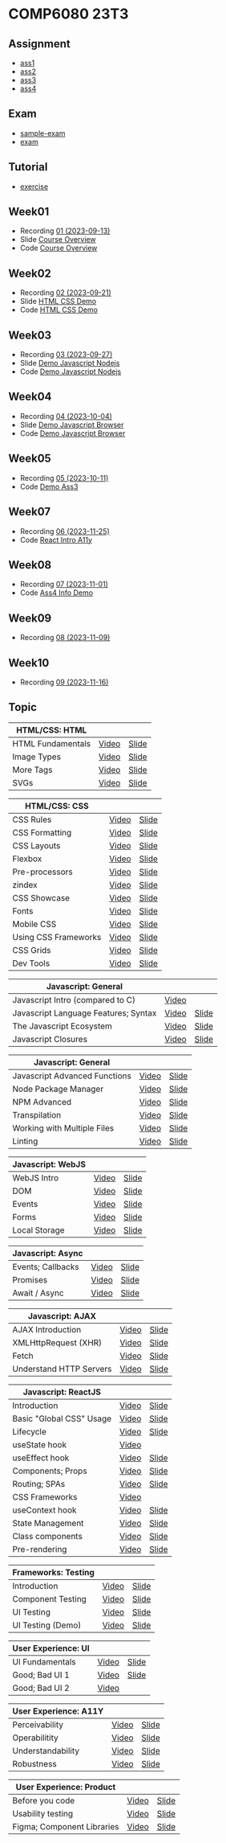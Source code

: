 # COMP6080 23T3

## Assignment
- [ass1](./ass1/)
- [ass2](./ass2/)
- [ass3](https://github.com/EnmmmmOvO/Slackr)
- [ass4](https://github.com/EnmmmmOvO/Airbnb)

## Exam
- [sample-exam](./exam-sample/)
- [exam](./exam/)

## Tutorial
- [exercise](./exercises/)

## Week01
- Recording [01 (2023-09-13)](https://www.youtube.com/watch?v=md5dFhBw3s0&list=PLt4WIqcTn9kL18bLv6_bLqMv1dwvRCOiy&index=65)  
- Slide [Course Overview](./slide/1.1-course-overview.pdf)  
- Code [Course Overview](./lecture-code/course-overview/myfile.html)

## Week02
- Recording [02 (2023-09-21)](https://www.youtube.com/watch?v=WI3zlPf5btQ&list=PLt4WIqcTn9kL18bLv6_bLqMv1dwvRCOiy&index=66)  
- Slide [HTML CSS Demo](./slide/2.1-html-css-demo.pdf)  
- Code [HTML CSS Demo](./lecture-code/html-css-demo/)  

## Week03
- Recording [03 (2023-09-27)](https://www.youtube.com/watch?v=cNCUR3YeqRI&list=PLt4WIqcTn9kL18bLv6_bLqMv1dwvRCOiy&index=67)  
- Slide [Demo Javascript Nodejs](./slide/3.1-demo-javascript-nodejs.pdf)  
- Code [Demo Javascript Nodejs](./lecture-code/demo-javascript-nodejs/)  

## Week04
- Recording [04 (2023-10-04)](https://www.youtube.com/watch?v=zUiqFxocO_A&list=PLt4WIqcTn9kL18bLv6_bLqMv1dwvRCOiy&index=68)  
- Slide [Demo Javascript Browser](./slide/4.1-demo-javascript-browser.pdf)  
- Code [Demo Javascript Browser](./lecture-code/demo-javascript-browser/)

## Week05
- Recording [05 (2023-10-11)](https://www.youtube.com/watch?v=Yhil4fNN1EE&list=PLt4WIqcTn9kL18bLv6_bLqMv1dwvRCOiy&index=69)  
- Code [Demo Ass3](./lecture-code/demo-ass3/)

## Week07
- Recording [06 (2023-11-25)](https://www.youtube.com/watch?v=SO-MvkGeVDg&list=PLt4WIqcTn9kL18bLv6_bLqMv1dwvRCOiy&index=70)  
- Code [React Intro A11y](./lecture-code/demo-react-intro-a11y/)

## Week08
- Recording [07 (2023-11-01)](https://www.youtube.com/watch?v=pulLlyHEWnU&list=PLt4WIqcTn9kL18bLv6_bLqMv1dwvRCOiy&index=71)  
- Code [Ass4 Info Demo](./lecture-code/ass4-info-demo/)

## Week09
- Recording [08 (2023-11-09)](https://www.youtube.com/watch?v=h8R9ws-7MkU&list=PLt4WIqcTn9kL18bLv6_bLqMv1dwvRCOiy&index=72)  

## Week10
- Recording [09 (2023-11-16)](https://www.youtube.com/watch?v=dfnAxppaGyo&list=PLt4WIqcTn9kL18bLv6_bLqMv1dwvRCOiy&index=73)  

## Topic
|HTML/CSS: HTML| | |
| ---- | ---- | ---- |
|HTML Fundamentals |[Video](https://www.youtube.com/watch?v=hVtm2M08IX4&list=PLt4WIqcTn9kL18bLv6_bLqMv1dwvRCOiy&index=1)|[Slide](./slide/html-fundamentals.pdf)|
|Image Types |[Video](https://www.youtube.com/watch?v=bAPjwHmhSlA&list=PLt4WIqcTn9kL18bLv6_bLqMv1dwvRCOiy&index=2)|[Slide](./slide/html-images-all.pdf)|
|More Tags |[Video](https://www.youtube.com/watch?v=RmG5rKtGWz0&list=PLt4WIqcTn9kL18bLv6_bLqMv1dwvRCOiy&index=3)|[Slide](./slide/html-more-tags.pdf)|
|SVGs |[Video](https://www.youtube.com/watch?v=B9DOIqsZBRc&list=PLt4WIqcTn9kL18bLv6_bLqMv1dwvRCOiy&index=4)|[Slide](./slide/html-images-svg.pdf)|

|HTML/CSS: CSS| | |
| ---- | ---- | ---- |
|CSS Rules |[Video](https://www.youtube.com/watch?v=gMwaR_QTVMk&list=PLt4WIqcTn9kL18bLv6_bLqMv1dwvRCOiy&index=5)|[Slide](./slide/css-rules.pdf)|
|CSS Formatting |[Video](https://www.youtube.com/watch?v=vtQmOxGIDOY&list=PLt4WIqcTn9kL18bLv6_bLqMv1dwvRCOiy&index=6)|[Slide](./slide/css-formatting.pdf)|
|CSS Layouts |[Video](https://www.youtube.com/watch?v=ADdfUTAPHBU&list=PLt4WIqcTn9kL18bLv6_bLqMv1dwvRCOiy&index=7)|[Slide](./slide/css-layouts.pdf)|
|Flexbox |[Video](https://www.youtube.com/watch?v=VB27I2CZjhs&list=PLt4WIqcTn9kL18bLv6_bLqMv1dwvRCOiy&index=8)|[Slide](./slide/css-flexbox.pdf)|
|Pre-processors |[Video](https://www.youtube.com/watch?v=C2em7seBqQw&list=PLt4WIqcTn9kL18bLv6_bLqMv1dwvRCOiy&index=9)|[Slide](./slide/css-preprocessors.pdf)|
|zindex |[Video](https://www.youtube.com/watch?v=IbrX_XkZwzg&list=PLt4WIqcTn9kL18bLv6_bLqMv1dwvRCOiy&index=10)|[Slide](./slide/css-zindex.pdf)|
|CSS Showcase |[Video](https://www.youtube.com/watch?v=1BdpoF_nicc&list=PLt4WIqcTn9kL18bLv6_bLqMv1dwvRCOiy&index=11)|[Slide](https://www.canva.com/design/DAELVMsc5cM/TVr6W-yfOfHyMFHetsYilg/view?utm_content=DAELVMsc5cM&utm_campaign=designshare&utm_medium=link&utm_source=viewer)|
|Fonts |[Video](https://www.youtube.com/watch?v=Ibzw3FwphtQ&list=PLt4WIqcTn9kL18bLv6_bLqMv1dwvRCOiy&index=12)|[Slide](./slide/css-fonts.pdf)|
|Mobile CSS |[Video](https://www.youtube.com/watch?v=_y685mv45NE&list=PLt4WIqcTn9kL18bLv6_bLqMv1dwvRCOiy&index=13)|[Slide](./slide/css-mobile.pdf)|
|Using CSS Frameworks |[Video](https://www.youtube.com/watch?v=30cftqvJ7p4&list=PLt4WIqcTn9kL18bLv6_bLqMv1dwvRCOiy&index=14)|[Slide](./slide/css-frameworks.pdf)|
|CSS Grids |[Video](https://www.youtube.com/watch?v=Rk813WPtFvM&list=PLt4WIqcTn9kL18bLv6_bLqMv1dwvRCOiy&index=15)|[Slide](https://css-tricks.com/snippets/css/complete-guide-grid/)|
|Dev Tools |[Video](https://www.youtube.com/watch?v=33XUwwuPDbw&list=PLt4WIqcTn9kL18bLv6_bLqMv1dwvRCOiy&index=16)|[Slide](./slide/dev-tools.pdf)|

|Javascript: General| | |
| ---- | ---- | ---- |
|Javascript Intro (compared to C) |[Video](https://www.youtube.com/watch?v=GYGFZVxeVpw&list=PLt4WIqcTn9kL18bLv6_bLqMv1dwvRCOiy&index=17)| |
|Javascript Language Features; Syntax |[Video](https://www.youtube.com/watch?v=EYF_S6nY3Jo&list=PLt4WIqcTn9kL18bLv6_bLqMv1dwvRCOiy&index=18)|[Slide](./slide/javascript-syntax-intro.pdf)|
|The Javascript Ecosystem |[Video](https://www.youtube.com/watch?v=6ozQFDxefXM&list=PLt4WIqcTn9kL18bLv6_bLqMv1dwvRCOiy&index=19)|[Slide](./slide/javascript-ecosystem.pdf)|
|Javascript Closures |[Video](https://www.youtube.com/watch?v=DZuIscirlpU&list=PLt4WIqcTn9kL18bLv6_bLqMv1dwvRCOiy&index=20)|[Slide](./slide/javascript-closures.pdf)|

|Javascript: General| | |
| ---- | ---- | ---- | 
|Javascript Advanced Functions |[Video](https://www.youtube.com/watch?v=KwJTe0txB7E&list=PLt4WIqcTn9kL18bLv6_bLqMv1dwvRCOiy&index=21)|[Slide](./slide/4.1-advanced-functions.pdf)|
|Node Package Manager |[Video](https://www.youtube.com/watch?v=qgA2L1-nwkQ&list=PLt4WIqcTn9kL18bLv6_bLqMv1dwvRCOiy&index=22)|[Slide](./slide/2.1-packages.pdf)|
|NPM Advanced |[Video](https://www.youtube.com/watch?v=He2gxQIcsL0&list=PLt4WIqcTn9kL18bLv6_bLqMv1dwvRCOiy&index=23)|[Slide](./slide/javascript-npm-advanced.pdf)|
|Transpilation |[Video](https://www.youtube.com/watch?v=CpnNTR_jjkk&list=PLt4WIqcTn9kL18bLv6_bLqMv1dwvRCOiy&index=24)|[Slide](./slide/javascript-transpilation.pdf)|
|Working with Multiple Files |[Video](https://www.youtube.com/watch?v=77r7fDPjhSY&list=PLt4WIqcTn9kL18bLv6_bLqMv1dwvRCOiy&index=25)|[Slide](./slide/2.2-multi-file.pdf)|
|Linting |[Video](https://www.youtube.com/watch?v=NyEna3Ty6Yg&list=PLt4WIqcTn9kL18bLv6_bLqMv1dwvRCOiy&index=26)|[Slide](./slide/javascript-linting.pdf)|

|Javascript: WebJS| | |
| ---- | ---- | ---- |
|WebJS Intro |[Video](https://www.youtube.com/watch?v=Shezb0XTBK8&list=PLt4WIqcTn9kL18bLv6_bLqMv1dwvRCOiy&index=27)|[Slide](./slide/javascript-browser-intro.pdf)|
|DOM |[Video](https://www.youtube.com/watch?v=6gn3H4miRmQ&list=PLt4WIqcTn9kL18bLv6_bLqMv1dwvRCOiy&index=28)|[Slide](./slide/javascript-browser-dom.pdf)|
|Events |[Video](https://www.youtube.com/watch?v=SdEfIJrruL0&list=PLt4WIqcTn9kL18bLv6_bLqMv1dwvRCOiy&index=29)|[Slide](./slide/javascript-browser-events.pdf)|
|Forms |[Video](https://www.youtube.com/watch?v=mO8AyWYnEPA&list=PLt4WIqcTn9kL18bLv6_bLqMv1dwvRCOiy&index=30)|[Slide](/slide/javascript-browser-forms.pdf)|
|Local Storage |[Video](https://www.youtube.com/watch?v=51O79YLjYfM&list=PLt4WIqcTn9kL18bLv6_bLqMv1dwvRCOiy&index=31)|[Slide](./slide/javascript-browser-localstorage.pdf)|

|Javascript: Async| | |
| ---- | ---- | ---- |
|Events; Callbacks |[Video](https://www.youtube.com/watch?v=c9vpQY1T19o&list=PLt4WIqcTn9kL18bLv6_bLqMv1dwvRCOiy&index=32&t=1562s)|[Slide](./slide/javascript-async-callbacks.pdf)|
|Promises |[Video](https://www.youtube.com/watch?v=Bc91T9pvgZg&list=PLt4WIqcTn9kL18bLv6_bLqMv1dwvRCOiy&index=33)|[Slide](./slide/javascript-async-promises.pdf)|
|Await / Async |[Video](https://www.youtube.com/watch?v=5MJ99Pavow8&list=PLt4WIqcTn9kL18bLv6_bLqMv1dwvRCOiy&index=34)|[Slide](./slide/javascript-async-await.pdf)|

|Javascript: AJAX| | |
| ---- | ---- | ---- |
|AJAX Introduction |[Video](https://www.youtube.com/watch?v=TkmMIAHnOic&list=PLt4WIqcTn9kL18bLv6_bLqMv1dwvRCOiy&index=35)|[Slide](./slide/ajax-intro.pdf)|
|XMLHttpRequest (XHR) |[Video](https://www.youtube.com/watch?v=nMsH1A3R-vY&list=PLt4WIqcTn9kL18bLv6_bLqMv1dwvRCOiy&index=36)|[Slide](./slide/ajax-xhr.pdf)|
|Fetch |[Video](https://www.youtube.com/watch?v=jQ3zv8hp9qU&list=PLt4WIqcTn9kL18bLv6_bLqMv1dwvRCOiy&index=37)|[Slide](/slide/ajax-fetch.pdf)|
|Understand HTTP Servers |[Video](https://www.youtube.com/watch?v=Nrz4kgXroD0&list=PLt4WIqcTn9kL18bLv6_bLqMv1dwvRCOiy&index=38)|[Slide](./slide/4.2-http-server.pdf)|

|Javascript: ReactJS| | |
| ---- | ---- | ---- |
|Introduction |[Video](https://www.youtube.com/watch?v=pLex6E4FJ84&list=PLt4WIqcTn9kL18bLv6_bLqMv1dwvRCOiy&index=39)|[Slide](./slide/react-intro.pdf)|
|Basic "Global CSS" Usage |[Video](https://www.youtube.com/watch?v=Z0OPBwLu5s0&list=PLt4WIqcTn9kL18bLv6_bLqMv1dwvRCOiy&index=40)|[Slide](./slide/react-css-basic.pdf)|
|Lifecycle |[Video](https://www.youtube.com/watch?v=0fD8eifUKcM&list=PLt4WIqcTn9kL18bLv6_bLqMv1dwvRCOiy&index=41)|[Slide](./slide/react-lifecycle.pdf)|
|useState hook |[Video](https://www.youtube.com/watch?v=iH9ZBaFrFbk&list=PLt4WIqcTn9kL18bLv6_bLqMv1dwvRCOiy&index=42)||
|useEffect hook |[Video](https://www.youtube.com/watch?v=2a_83Qi8DKg&list=PLt4WIqcTn9kL18bLv6_bLqMv1dwvRCOiy&index=43)|[Slide](./slide/react-hooks-effect.pdf)|
|Components; Props |[Video](https://www.youtube.com/watch?v=butLT3spZrc&list=PLt4WIqcTn9kL18bLv6_bLqMv1dwvRCOiy&index=44)|[Slide](/slide/react-components-props.pdf)|
|Routing; SPAs |[Video](https://www.youtube.com/watch?v=vNmE2mYmrMM&list=PLt4WIqcTn9kL18bLv6_bLqMv1dwvRCOiy&index=45)|[Slide](./slide/react-routing-spas.pdf)|
|CSS Frameworks |[Video](https://www.youtube.com/watch?v=o81ktwwig3g&list=PLt4WIqcTn9kL18bLv6_bLqMv1dwvRCOiy&index=46)| |
|useContext hook |[Video](https://www.youtube.com/watch?v=dzHXiiGce7w&list=PLt4WIqcTn9kL18bLv6_bLqMv1dwvRCOiy&index=47)|[Slide](./slide/react-hooks-context.pdf)|
|State Management |[Video](https://www.youtube.com/watch?v=-Ma2CI0QBLA&list=PLt4WIqcTn9kL18bLv6_bLqMv1dwvRCOiy&index=48)|[Slide](./slide/react-state-management.pdf)|
|Class components |[Video](https://www.youtube.com/watch?v=mQ_upnS_4pY&list=PLt4WIqcTn9kL18bLv6_bLqMv1dwvRCOiy&index=49)|[Slide](./slide/react-class-components.pdf)|
|Pre-rendering |[Video](https://www.youtube.com/watch?v=FqsIhxOllMU&list=PLt4WIqcTn9kL18bLv6_bLqMv1dwvRCOiy&index=50)|[Slide](./slide/react-prerendering.pdf)|

|Frameworks: Testing| | |
| ---- | ---- | ---- |
|Introduction |[Video](https://www.youtube.com/watch?v=bNomuwKoUYw&list=PLt4WIqcTn9kL18bLv6_bLqMv1dwvRCOiy&index=51)|[Slide](./slide/testing-intro.pdf)|
|Component Testing |[Video](https://www.youtube.com/watch?v=DthXbNHho9A&list=PLt4WIqcTn9kL18bLv6_bLqMv1dwvRCOiy&index=52)|[Slide](./slide/testing-components.pdf)|
|UI Testing |[Video](https://www.youtube.com/watch?v=jeZv5jgiDyo&list=PLt4WIqcTn9kL18bLv6_bLqMv1dwvRCOiy&index=53)|[Slide](./slide/testing-ui.pdf)|
|UI Testing (Demo) |[Video](https://www.youtube.com/watch?v=wAaMxpOEOGE&list=PLt4WIqcTn9kL18bLv6_bLqMv1dwvRCOiy&index=54)|[Slide](https://gist.github.com/Darianlmj/705f772fb49671954f6c17a76600e8db)|

|User Experience: UI| | |
| ---- | ---- | ---- |
|UI Fundamentals |[Video](https://www.youtube.com/watch?v=W4ii-1wVKP8&list=PLt4WIqcTn9kL18bLv6_bLqMv1dwvRCOiy&index=55)|[Slide](./slide/ui-fundamentals.pdf)|
|Good; Bad UI 1 |[Video](https://www.youtube.com/watch?v=lHnzQXjwNII&list=PLt4WIqcTn9kL18bLv6_bLqMv1dwvRCOiy&index=56)|[Slide](./slide/ui-good-bad-compare.pdf)|
|Good; Bad UI 2 |[Video](https://www.youtube.com/watch?v=42kNxjk2RxQ&list=PLt4WIqcTn9kL18bLv6_bLqMv1dwvRCOiy&index=57)||

|User Experience: A11Y| | |
| ---- | ---- | ---- |
|Perceivability |[Video](https://www.youtube.com/watch?v=6VdZr7b8kUs&list=PLt4WIqcTn9kL18bLv6_bLqMv1dwvRCOiy&index=58)|[Slide](./slide/accessibility-perceivability.pdf)|
|Operabilitity |[Video](https://www.youtube.com/watch?v=MM7OGd5LsQI&list=PLt4WIqcTn9kL18bLv6_bLqMv1dwvRCOiy&index=59)|[Slide](./slide/accessibility-operability.pdf)|
|Understandability |[Video](https://www.youtube.com/watch?v=UzaVzLLRqac&list=PLt4WIqcTn9kL18bLv6_bLqMv1dwvRCOiy&index=60)|[Slide](./slide/accessibility-understandability.pdf)|
|Robustness |[Video](https://www.youtube.com/watch?v=IOqcUzTyeA4&list=PLt4WIqcTn9kL18bLv6_bLqMv1dwvRCOiy&index=61)|[Slide](/slide/accessibility-robustness.pdf)|

|User Experience: Product| | |
| ---- | ---- | ---- |
|Before you code |[Video](https://www.youtube.com/watch?v=CZuJlJJ6e9Y&list=PLt4WIqcTn9kL18bLv6_bLqMv1dwvRCOiy&index=62)|[Slide](./slide/product-before-code.pdf)|
|Usability testing |[Video](https://www.youtube.com/watch?v=TBH2--EmKSw&list=PLt4WIqcTn9kL18bLv6_bLqMv1dwvRCOiy&index=63)|[Slide](./slide/product-usability-testing.pdf)|
|Figma; Component Libraries |[Video](https://www.youtube.com/watch?v=2f5MlPlCDp8&list=PLt4WIqcTn9kL18bLv6_bLqMv1dwvRCOiy&index=64)|[Slide](./slide/product-figma.pdf)|